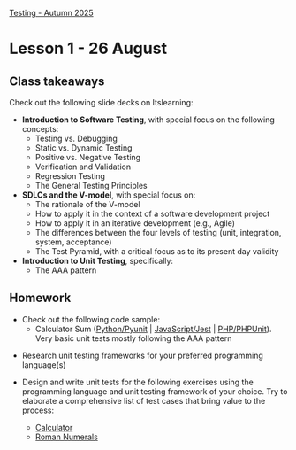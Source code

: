 [Testing - Autumn 2025](https://github.com/arturomorarioja-kea/SD_Testing_E25/blob/main/README.md)

# Lesson 1 - 26 August

## Class takeaways
Check out the following slide decks on Itslearning:
- **Introduction to Software Testing**, with special focus on the following concepts:
  - Testing vs. Debugging
  - Static vs. Dynamic Testing
  - Positive vs. Negative Testing
  - Verification and Validation
  - Regression Testing
  - The General Testing Principles
- **SDLCs and the V-model**, with special focus on:
  - The rationale of the V-model
  - How to apply it in the context of a software development project
  - How to apply it in an iterative development (e.g., Agile)
  - The differences between the four levels of testing (unit, integration, system, acceptance)
  - The Test Pyramid, with a critical focus as to its present day validity
- **Introduction to Unit Testing**, specifically:
  - The AAA pattern
 
[  - Parameterised tests/Data providers]: #

[Class samples: https://github.com/arturomorarioja/js_format_name_unit_tests, https://github.com/arturomorarioja/py_format_name_unit_tests]: #

## Homework
- Check out the following code sample:
  - Calculator Sum ([Python/Pyunit](https://github.com/arturomorarioja/py_sum_unit_tests) | [JavaScript/Jest](https://github.com/arturomorarioja/js_sum_unit_tests) | [PHP/PHPUnit](https://github.com/arturomorarioja/php_sum_unit_tests)). Very basic unit tests mostly following the AAA pattern

[  - VAT Calculation. Data provider/parameterised test examples. Jest's are a bit "playful"]: #
[  - Length Converter. Data providers and exception testing]: #

- Research unit testing frameworks for your preferred programming language(s)

- Design and write unit tests for the following exercises using the programming language and unit testing framework of your choice. Try to elaborate a comprehensive list of test cases that bring value to the process:
  - [Calculator](https://github.com/arturomorarioja-ek/SD_Testing_E25/blob/main/Lesson01/Ex%2001%20Calculator.md)
  - [Roman Numerals](https://github.com/arturomorarioja-ek/SD_Testing_E25/blob/main/Lesson01/Ex%2002%20Roman%20Numerals.md)
